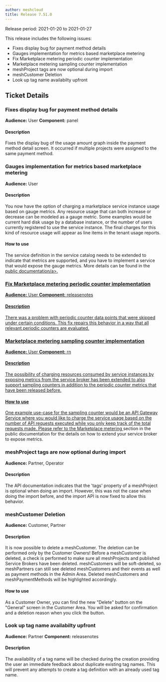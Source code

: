 ```yaml
---
author: meshcloud
title: Release 7.51.0
---
```


Release period: 2021-01-20 to 2021-01-27

This release includes the following issues:
* Fixes display bug for payment method details
* Gauges implementation for metrics based marketplace metering
* Fix Marketplace metering periodic counter implementation
* Marketplace metering sampling counter implementation
* meshProject tags are now optional during import
* meshCustomer Deletion
* Look up tag name availabilty upfront
<!--truncate-->

## Ticket Details
### Fixes display bug for payment method details
**Audience:** User
**Component:** panel


#### Description
Fixes the display bug of the usage amount graph inside the payment method detail screen. 
It occurred if multiple projects were assigned to the same payment method.

### Gauges implementation for metrics based marketplace metering
**Audience:** User


#### Description
You now have the option of charging a marketplace service instance usage based on gauge metrics. Any resource usage that can both increase
or decrease can be modeled as a gauge metric. Some examples would be current hard disk usage by a database instance,
or the number of users currently registered to use the service instance. The final charges for this kind of resource
usage will appear as line items in the tenant usage reports.

#### How to use
The service definition in the service catalog needs to be extended to indicate that metrics are supported, and you have to implement a service
that would expose the gauge metrics. More details can be found in the
<a href="https://docs.meshcloud.io/docs/meshstack.meshmarketplace.metrics-metering.html#gauges">public documentation/a>.

### Fix Marketplace metering periodic counter implementation
**Audience:** User
**Component:** releasenotes


#### Description
There was a problem with periodic counter data points that were skipped under certain conditions.
This fix repairs this behavior in a way that all relevant periodic counters are evaluated.

### Marketplace metering sampling counter implementation
**Audience:** User
**Component:** rn


#### Description
The possibility of charging resources consumed by service instances by exposing metrics
from the service broker has been extended to also support sampling counters in addition to the
periodic counter metrics that have been released before.

#### How to use
One example use-case for the sampling counter would be an API Gateway Service where you would like to charge the service
usage based on the number of API requests executed while you only keep track of the total requests made.
Please refer to the <a href="https://docs.meshcloud.io/docs/meshstack.meshmarketplace.metering.html">Marketplace metering </a>
section in the public documentation for the details on how to extend your service broker to expose metrics.

### meshProject tags are now optional during import
**Audience:** Partner, Operator


#### Description
The API documentation indicates that the 'tags' property of a meshProject is optional when doing an import.
However, this was not the case when doing the import before, and the import API is now fixed to allow this behavior.

### meshCustomer Deletion
**Audience:** Customer, Partner


#### Description
It is now possible to delete a meshCustomer. The deletion can be performed only by the Customer Owners! Before a
meshCustomer is deleted, a check is performed to make sure all meshProjects and published Service Brokers have been
deleted. meshCustomers will be soft-deleted, so meshPartners can still see deleted meshCustomers and their events as
well as payment methods in the Admin Area. Deleted meshCustomers and meshPaymentMethods will be highlighted accordingly.

#### How to use
As a Customer Owner, you can find the new "Delete" button on the "General" screen in the Customer Area. You will
be asked for confirmation and a deletion reason when you click the button.

### Look up tag name availabilty upfront
**Audience:** Partner
**Component:** releasenotes


#### Description
The availability of a tag name will be checked during the creation providing the user an immediate
feedback about duplicate existing tag names. This will prevent any attempts to create a tag definition
with an already used tag name.

